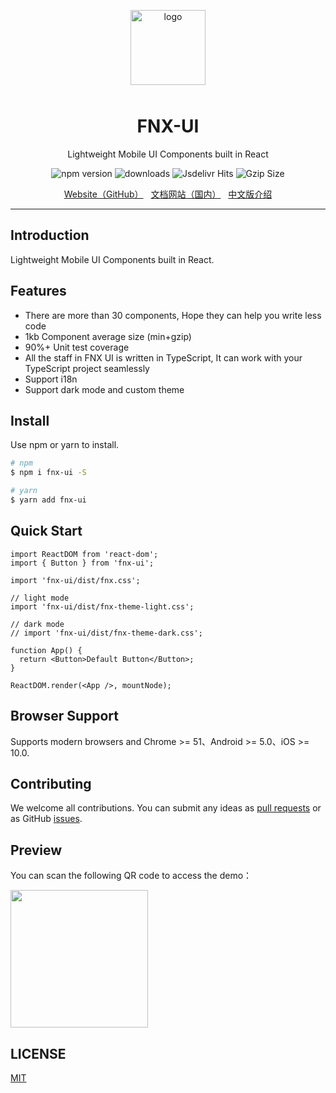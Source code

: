 <p align="center">
    <img alt="logo" src="https://user-images.githubusercontent.com/3498265/135194949-3846c80f-c81b-41a5-98fe-6fc5a06be37a.png" width="120" style="margin-bottom: 10px;">
</p>

<h1 align="center">FNX-UI</h1>

<p align="center">Lightweight Mobile UI Components built in React</p>

<p align="center">
    <img src="https://img.shields.io/npm/v/fnx-ui?style=flat-square" alt="npm version" />
    <!-- <img src="https://img.shields.io/github/workflow/status/Rockcookies/fnx-ui/CI/dev?style=flat-square" alt="CI Status" />
    <img src="https://img.shields.io/codecov/c/github/Rockcookies/fnx-ui/dev.svg?style=flat-square&color=#4fc08d" alt="Coverage Status" /> -->
    <img src="https://img.shields.io/npm/dm/fnx-ui.svg?style=flat-square&color=#4fc08d" alt="downloads" />
    <img src="https://img.shields.io/jsdelivr/npm/hm/fnx-ui?style=flat-square" alt="Jsdelivr Hits">
    <img src="https://img.badgesize.io/https://unpkg.com/fnx-ui/dist/fnx.min.js?compression=gzip&style=flat-square&label=gzip%20size&color=#4fc08d" alt="Gzip Size" />
</p>

<p align="center">
  <a href="https://rockcookies.github.io/fnx-ui">Website（GitHub）</a>
  &nbsp;
  <a href="https://rockcookies.gitee.io/fnx-ui">文档网站（国内）</a>
  &nbsp;
  <a href="./README.zh-CN.md">中文版介绍</a>
</p>

---

## Introduction

Lightweight Mobile UI Components built in React.

## Features

- There are more than 30 components, Hope they can help you write less code
- 1kb Component average size (min+gzip)
- 90%+ Unit test coverage
- All the staff in FNX UI is written in TypeScript, It can work with your TypeScript project seamlessly
- Support i18n
- Support dark mode and custom theme

## Install

Use npm or yarn to install.

```bash
# npm
$ npm i fnx-ui -S

# yarn
$ yarn add fnx-ui
```

## Quick Start

```tsx
import ReactDOM from 'react-dom';
import { Button } from 'fnx-ui';

import 'fnx-ui/dist/fnx.css';

// light mode
import 'fnx-ui/dist/fnx-theme-light.css';

// dark mode
// import 'fnx-ui/dist/fnx-theme-dark.css';

function App() {
  return <Button>Default Button</Button>;
}

ReactDOM.render(<App />, mountNode);
```

## Browser Support

Supports modern browsers and Chrome >= 51、Android >= 5.0、iOS >= 10.0.

## Contributing

We welcome all contributions. You can submit any ideas as [pull requests](https://github.com/Rockcookies/fnx-ui/pulls) or as GitHub [issues](https://github.com/Rockcookies/fnx-ui/issues).

## Preview

You can scan the following QR code to access the demo：

<img src="https://user-images.githubusercontent.com/3498265/135195333-a7065ceb-3a63-4f02-b360-31fafcfd8838.png" width="220" height="220" >

## LICENSE

[MIT](https://en.wikipedia.org/wiki/MIT_License)

